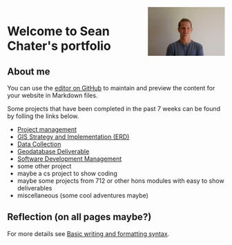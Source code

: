 <!-- %![Image](media/headshot.jpg) -->
<img style="float: right" src="assets/media/headshot.jpg" height="113" width="178"/>

# Welcome to Sean Chater's portfolio

## About me
You can use the [editor on GitHub](https://github.com/seanchater/seanchater.github.io/edit/main/index.md) to maintain and preview the content for your website in Markdown files.

Some projects that have been completed in the past 7 weeks can be found by folling the links below.

- [Project management](assets/pages/project_man.md)
- [GIS Strategy and Implementation (ERD)](assets/pages/strat.md)
- [Data Collection](assets/pages/data_collect.md)
- [Geodatabase Deliverable](assets/pages/geodb.md)
- [Software Development Management](assets/pages/soft_dev.md)
- some other project
- maybe a cs project to show coding
- maybe some projects from 712 or other hons modules with easy to show deliverables
- miscellaneous (some cool adventures maybe)

## Reflection (on all pages maybe?)

For more details see [Basic writing and formatting syntax](https://docs.github.com/en/github/writing-on-github/getting-started-with-writing-and-formatting-on-github/basic-writing-and-formatting-syntax).